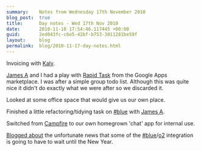 ```yaml
---
summary:    Notes from Wednesday 17th November 2010
blog_post:  true
title:      Day notes - Wed 17th Nov 2010
date:       2010-11-18 17:54:46.117445 +00:00
guid:       2ed043fc-c6e5-42bf-b753-3011281be59f
layout:     blog
permalink:  blog/2010-11-17-day-notes.html
---
```

Invoicing with [Kalv](http://kalv.co.uk/).

[James A](http://interblah.net/) and I had a play with [Rapid Task](http://www.rapidtask.com/) from the Google Apps marketplace.  I was after a simple group todo list.  Although this was quite nice it didn't do exactly what we were after so we discarded it.

Looked at some office space that would give us our own place.

Finished a little refactoring/tidying task on [#blue](https://hashblue.com/) with [James A](http://interblah.net/).

Switched from [Campfire](http://campfirenow.com/) to our own homegrown 'chat' app for internal use.

[Blogged about](http://blog.hashblue.com/post/1601203270/blue-and-bluebook-part-2) the unfortunate news that some of the [#blue](https://hashblue.com/)/[o2](http://www.o2.co.uk/) integration is going to have to wait until the New Year.
